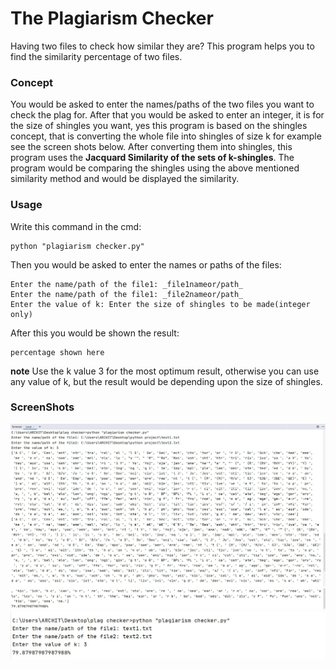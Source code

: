 # The Plagiarism Checker

Having two files to check how similar they are?
This program helps you to find the similarity percentage of two files.

### Concept
You would be asked to enter the names/paths of the two files you want to check the plag for.
After that you would be asked to enter an integer, it is for the size of shingles you want, yes this program is based on the shingles concept, that is converting the whole file into shingles of size k for example see the screen shots below.
After converting them into shingles, this program uses the __Jacquard Similarity of the sets of k-shingles__.
The program would be comparing the shingles using the above mentioned similarity method and would be displayed the similarity.

### Usage
Write this command in the cmd:
```shell script
python "plagiarism checker.py"
```
Then you would be asked to enter the names or paths of the files:
```shell script
Enter the name/path of the file1: _file1nameor/path_
Enter the name/path of the file1: _file2nameor/path_
Enter the value of k: Enter the size of shingles to be made(integer only)
```
After this you would be shown the result:
```shell script
percentage shown here
```
__note__ Use the k value 3 for the most optimum result, otherwise you can use any value of k, but the result would be depending upon the size of shingles.
### ScreenShots
![Example1-1](./screenshots/example1-1.jpg)
![Example1-2](./screenshots/example1-2.jpg)
![Example1-3](./screenshots/example1-3.jpg)